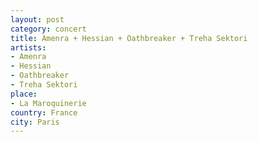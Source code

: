 ```yaml
---
layout: post
category: concert
title: Amenra + Hessian + Oathbreaker + Treha Sektori
artists: 
- Amenra
- Hessian
- Oathbreaker
- Treha Sektori
place: 
- La Maroquinerie
country: France
city: Paris
---
```


